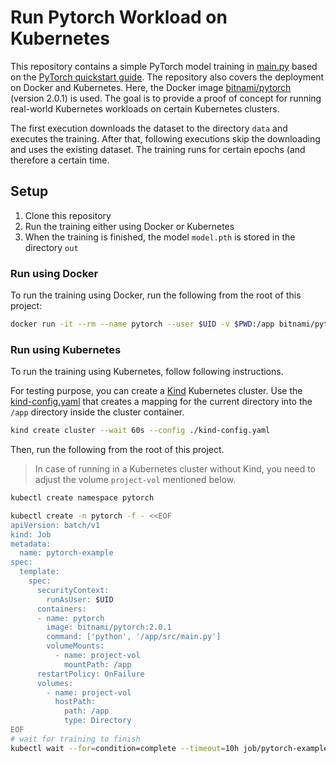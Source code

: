 # Run Pytorch Workload on Kubernetes
This repository contains a simple PyTorch model training in [main.py](src%2Fmain.py) based on the [PyTorch quickstart guide](https://pytorch.org/tutorials/beginner/basics/quickstart_tutorial.html). 
The repository also covers the deployment on Docker and Kubernetes. 
Here, the Docker image [bitnami/pytorch](https://hub.docker.com/r/bitnami/pytorch) (version 2.0.1) is used. 
The goal is to provide a proof of concept for running real-world Kubernetes workloads on certain Kubernetes clusters.


The first execution downloads the dataset to the directory `data` and executes the training. 
After that, following executions skip the downloading and uses the existing dataset.
The training runs for certain epochs (and therefore a certain time. 

## Setup
1. Clone this repository 
2. Run the training either using Docker or Kubernetes
3. When the training is finished, the model `model.pth` is stored in the directory `out`

### Run using Docker
To run the training using Docker, run the following from the root of this project:
```bash
docker run -it --rm --name pytorch --user $UID -v $PWD:/app bitnami/pytorch:2.0.1 python src/main.py
```

### Run using Kubernetes
To run the training using Kubernetes, follow following instructions.

For testing purpose, you can create a [Kind](https://github.com/kubernetes-sigs/kind) Kubernetes cluster.
Use the [kind-config.yaml](kind-config.yaml) 
that creates a mapping for the current directory into the `/app` directory inside the cluster container.
```bash
kind create cluster --wait 60s --config ./kind-config.yaml
```

Then, run the following from the root of this project.

> In case of running in a Kubernetes cluster without Kind, 
> you need to adjust the volume `project-vol` mentioned below.

```bash
kubectl create namespace pytorch

kubectl create -n pytorch -f - <<EOF
apiVersion: batch/v1
kind: Job
metadata:
  name: pytorch-example
spec:
  template:
    spec:
      securityContext:
        runAsUser: $UID
      containers:
      - name: pytorch
        image: bitnami/pytorch:2.0.1
        command: ['python', '/app/src/main.py']
        volumeMounts:
          - name: project-vol
            mountPath: /app
      restartPolicy: OnFailure
      volumes:
        - name: project-vol
          hostPath:
            path: /app
            type: Directory
EOF
# wait for training to finish
kubectl wait --for=condition=complete --timeout=10h job/pytorch-example -n pytorch
```
